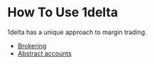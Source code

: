 # How To Use 1delta

1delta has a unique approach to margin trading.

* [Brokering](how-to-broker.md)
* [Abstract accounts](how-to-abstract-account.md)